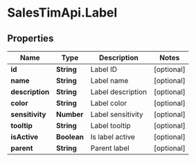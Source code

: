 # SalesTimApi.Label

## Properties

Name | Type | Description | Notes
------------ | ------------- | ------------- | -------------
**id** | **String** | Label ID | [optional] 
**name** | **String** | Label name | [optional] 
**description** | **String** | Label description | [optional] 
**color** | **String** | Label color | [optional] 
**sensitivity** | **Number** | Label sensitivity | [optional] 
**tooltip** | **String** | Label tooltip | [optional] 
**isActive** | **Boolean** | Is label active | [optional] 
**parent** | **String** | Parent label | [optional] 


